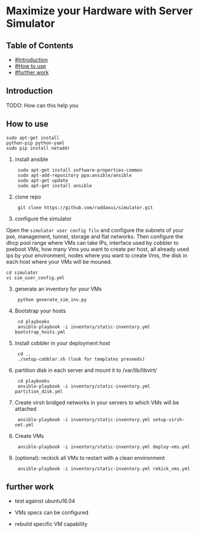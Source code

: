Maximize your Hardware with Server Simulator
===========================

Table of Contents
-----------------

* [#Introduction]()
* [#How to use]()
* [#further work]()

Introduction
------------
TODO: How can this help you

 

How to use
----------

	sudo apt-get install 
	python-pip python-yaml
	sudo pip install netaddr


1. install ansible

		sudo apt-get install software-properties-common
		sudo apt-add-repository ppa:ansible/ansible
		sudo apt-get update
		sudo apt-get install ansible

2. clone repo

		git clone https://github.com/raddaoui/simulator.git


3. configure the simulator


Open the `simulator user config file` and configure the subnets of your pxe, management, tunnel, storage and flat networks. Then configure the dhcp pool range where VMs can take IPs, interface used by cobbler to pxeboot VMs, how many Vms you want to create per host, all already used ips by your environment, nodes where you want to create Vms, the disk in each host where your VMs will be mouned. 

	cd simulator
	vi sim_user_config.yml
  
3. generate an inventory for your VMs
	
		python generate_sim_inv.py

4. Bootstrap your hosts 

		cd playbooks
		ansible-playbook -i inventory/static-inventory.yml bootstrap_hosts.yml

5. Install cobbler in your deployment host

		cd ..
		./setup-cobbler.sh (look for templates preseeds)

6. partition disk in each server and mount it to /var/lib/libvirt/

		cd playbooks
		ansible-playbook -i inventory/static-inventory.yml partition_disk.yml  

7. Create virsh bridged networks in your servers to which VMs will be attached

		ansible-playbook -i inventory/static-inventory.yml setup-virsh-net.yml

8. Create VMs
	
		ansible-playbook -i inventory/static-inventory.yml deploy-vms.yml

9. (optional): reckick all VMs to restart with a clean environment
	
		ansible-playbook -i inventory/static-inventory.yml rekick_vms.yml




further work
------------

- test against ubuntu16.04

- VMs specs can be configured

- rebuild specific VM capability

